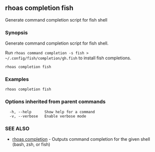 ## rhoas completion fish

Generate command completion script for fish shell

### Synopsis

Generate command completion script for fish shell.

Run `rhoas command completion -s fish > ~/.config/fish/completion/gh.fish` to install fish completions.


```
rhoas completion fish
```

### Examples

```
rhoas completion fish

```

### Options inherited from parent commands

```
  -h, --help      Show help for a command
  -v, --verbose   Enable verbose mode
```

### SEE ALSO

* [rhoas completion](rhoas_completion.md)	 - Outputs command completion for the given shell (bash, zsh, or fish)

